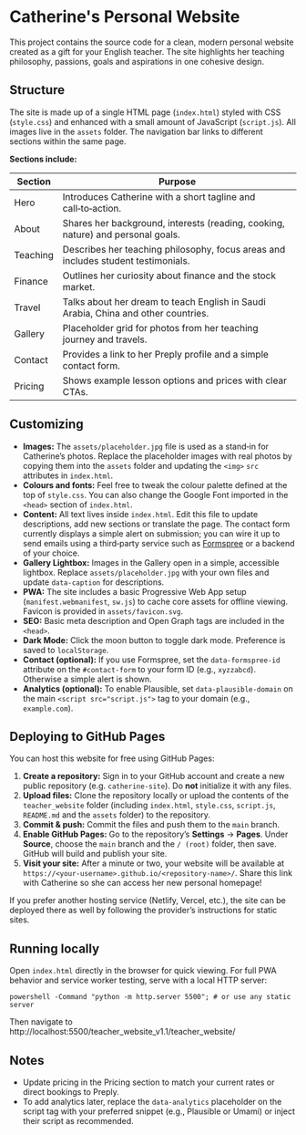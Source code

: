 # Catherine's Personal Website

This project contains the source code for a clean, modern personal website created as a gift for your English teacher.  The site highlights her teaching philosophy, passions, goals and aspirations in one cohesive design.

## Structure

The site is made up of a single HTML page (`index.html`) styled with CSS (`style.css`) and enhanced with a small amount of JavaScript (`script.js`).  All images live in the `assets` folder.  The navigation bar links to different sections within the same page.

**Sections include:**

| Section    | Purpose                                                                                  |
|-----------|-------------------------------------------------------------------------------------------|
| Hero      | Introduces Catherine with a short tagline and call‑to‑action.                             |
| About     | Shares her background, interests (reading, cooking, nature) and personal goals.           |
| Teaching  | Describes her teaching philosophy, focus areas and includes student testimonials.         |
| Finance   | Outlines her curiosity about finance and the stock market.                                |
| Travel    | Talks about her dream to teach English in Saudi Arabia, China and other countries.        |
| Gallery   | Placeholder grid for photos from her teaching journey and travels.                        |
| Contact   | Provides a link to her Preply profile and a simple contact form.                         |
| Pricing   | Shows example lesson options and prices with clear CTAs.                                 |

## Customizing

* **Images:**  The `assets/placeholder.jpg` file is used as a stand‑in for Catherine’s photos.  Replace the placeholder images with real photos by copying them into the `assets` folder and updating the `<img>` `src` attributes in `index.html`.
* **Colours and fonts:**  Feel free to tweak the colour palette defined at the top of `style.css`.  You can also change the Google Font imported in the `<head>` section of `index.html`.
* **Content:**  All text lives inside `index.html`.  Edit this file to update descriptions, add new sections or translate the page.  The contact form currently displays a simple alert on submission; you can wire it up to send emails using a third‑party service such as [Formspree](https://formspree.io/) or a backend of your choice.
* **Gallery Lightbox:**  Images in the Gallery open in a simple, accessible lightbox. Replace `assets/placeholder.jpg` with your own files and update `data-caption` for descriptions.
* **PWA:**  The site includes a basic Progressive Web App setup (`manifest.webmanifest`, `sw.js`) to cache core assets for offline viewing. Favicon is provided in `assets/favicon.svg`.
* **SEO:**  Basic meta description and Open Graph tags are included in the `<head>`.
* **Dark Mode:**  Click the moon button to toggle dark mode. Preference is saved to `localStorage`.
* **Contact (optional):**  If you use Formspree, set the `data-formspree-id` attribute on the `#contact-form` to your form ID (e.g., `xyzzabcd`). Otherwise a simple alert is shown.
* **Analytics (optional):**  To enable Plausible, set `data-plausible-domain` on the main `<script src="script.js">` tag to your domain (e.g., `example.com`).

## Deploying to GitHub Pages

You can host this website for free using GitHub Pages:

1. **Create a repository:** Sign in to your GitHub account and create a new public repository (e.g. `catherine-site`).  Do **not** initialize it with any files.
2. **Upload files:**  Clone the repository locally or upload the contents of the `teacher_website` folder (including `index.html`, `style.css`, `script.js`, `README.md` and the `assets` folder) to the repository.
3. **Commit & push:**  Commit the files and push them to the `main` branch.
4. **Enable GitHub Pages:** Go to the repository’s **Settings** → **Pages**.  Under **Source**, choose the `main` branch and the `/ (root)` folder, then save.  GitHub will build and publish your site.
5. **Visit your site:**  After a minute or two, your website will be available at `https://<your‑username>.github.io/<repository‑name>/`.  Share this link with Catherine so she can access her new personal homepage!

If you prefer another hosting service (Netlify, Vercel, etc.), the site can be deployed there as well by following the provider’s instructions for static sites.

## Running locally

Open `index.html` directly in the browser for quick viewing. For full PWA behavior and service worker testing, serve with a local HTTP server:

```
powershell -Command "python -m http.server 5500"; # or use any static server
```

Then navigate to http://localhost:5500/teacher_website_v1.1/teacher_website/

## Notes

- Update pricing in the Pricing section to match your current rates or direct bookings to Preply.
- To add analytics later, replace the `data-analytics` placeholder on the script tag with your preferred snippet (e.g., Plausible or Umami) or inject their script as recommended.
